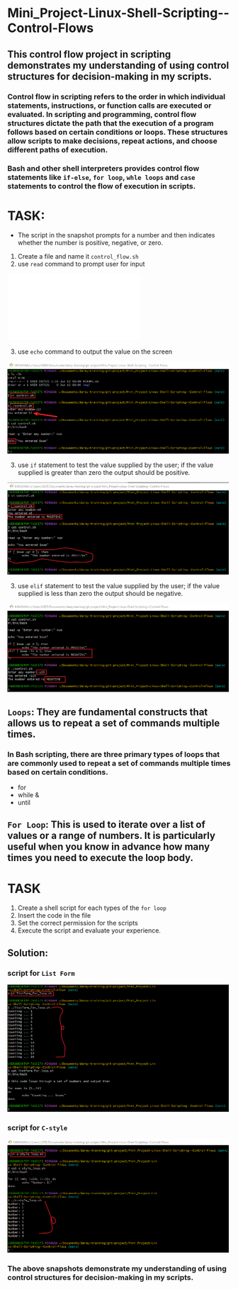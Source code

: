 # Mini_Project-Linux-Shell-Scripting--Control-Flows

## This control flow project in scripting demonstrates my understanding of using control structures for decision-making in my scripts.

### Control flow in scripting refers to the order in which individual statements, instructions, or function calls are executed or evaluated. In scripting and programming, control flow structures dictate the path that the execution of a program follows based on certain conditions or loops. These structures allow scripts to make decisions, repeat actions, and choose different paths of execution.

### Bash and other shell interpreters provides control flow statements like `if-else`, `for loop`, `whle loops` and `case` statements to control the flow of execution in scripts.

# TASK:

- The script in the snapshot prompts for a number and then indicates whether the number is positive, negative, or zero.
1. Create a file and name it `control_flow.sh`
2. use `read` command to prompt user for input

![](./img/control_flow.sh)

3. use `echo` command to output the value on the screen

![](./img/2.echo.png)

3. use `if` statement to test the value supplied by the user; if the value supplied is greater than zero the output should be positive.

![](./img/3.ifstatement.png)

3. use `elif` statement to test the value supplied by the user; if the value supplied is less than zero the output should be negative.

![](./img/4.elif.png)


## `Loops`: They are fundamental constructs that allows us to repeat a set of commands multiple times.
### In Bash scripting, there are three primary types of loops that are commonly used to repeat a set of commands multiple times based on certain conditions.
- for 
- while &
- until

## `For Loop`: This is used to iterate over a list of values or a range of numbers. It is particularly useful when you know in advance how many times you need to execute the loop body.

# TASK
1. Create a shell script for each types of the `for loop`
2. Insert the code in the file
3. Set the correct permission for the scripts
4. Execute the script and evaluate your experience.

## Solution:
### script for `List Form`

![](./img/5.forloop.png)

### script for `C-style`

![](./img/6.cstyle.png)


### The above snapshots demonstrate my understanding of using control structures for decision-making in my scripts.


